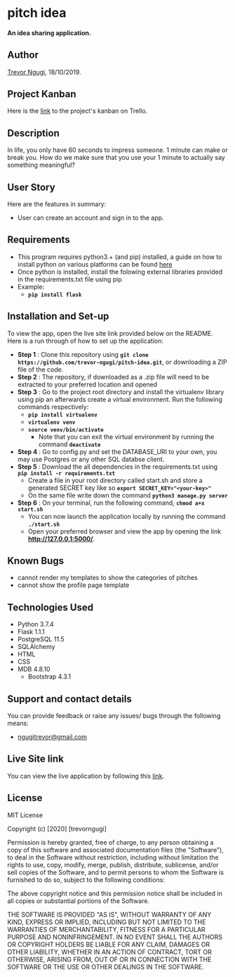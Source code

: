 # pitch idea

####  An idea sharing application.



## Author
[Trevor Ngugi](https://github.com/trevor-ngugi), 18/10/2019.

## Project Kanban
Here is the [link](https://trello.com/b/cTPYYU9W) to the project's kanban on Trello.

## Description
In life, you only have 60 seconds to impress someone. 1 minute can make or break you. How do we make sure that you use your 1 minute to actually say something meaningful?

## User Story
Here are the features in summary:
* User can create an account and sign in to the app.


## Requirements
* This program requires python3.+ (and pip) installed, a guide on how to install python on various platforms can be found [here](https://www.python.org/)
* Once python is installed, install the folowing external libraries provided in the requirements.txt file using pip
* Example: 
    * **`pip install flask`**

## Installation and Set-up
To view the app, open the live site link provided below on the README.
Here is a run through of how to set up the application:
* **Step 1** : Clone this repository using **`git clone https://github.com/trevor-ngugi/pitch-idea.git`**, or downloading a ZIP file of the code.
* **Step 2** : The repository, if downloaded as a .zip file will need to be extracted to your preferred location and opened
* **Step 3** : Go to the project root directory and install the virtualenv library using pip an afterwards create a virtual environment. Run the following commands respectively:
    * **`pip install virtualenv`**
    * **`virtualenv venv`**
    * **`source venv/bin/activate`**
        * Note that you can exit the virtual environment by running the command **`deactivate`**
* **Step 4** : Go to config.py and set the DATABASE_URI to your own, you may use Postgres or any other SQL databse client.
* **Step 5** : Download the all dependencies in the requirements.txt using **`pip install -r requirements.txt`**
    * Create a file in your root directory called start.sh and store a generated SECRET key like so **`export SECRET_KEY="<your-key>"`**
    * On the same file write down the command **`python3 manage.py server`** 
* **Step 6** : On your terminal, run the following command, **`chmod a+x start.sh`**
    * You can now launch the application locally by running the command **`./start.sh`** 
    * Open your preferred browser and view the app by opening the link **http://127.0.0.1:5000/**.

## Known Bugs
* cannot render my templates to show the categories of pitches
* cannot show the profile page template


## Technologies Used
* Python 3.7.4
* Flask 1.1.1
* PostgreSQL 11.5
* SQLAlchemy
* HTML  
* CSS
* MDB 4.8.10
    * Bootstrap 4.3.1


## Support and contact details
You can provide feedback or raise any issues/ bugs through the following means:
* ngugitrevor@gmail.com

## Live Site link
You can view the live application by following this [link](https://pitchidea.herokuapp.com/ ).

## License
MIT License

Copyright (c) [2020] [trevorngugi]

Permission is hereby granted, free of charge, to any person obtaining a copy of this software and associated documentation files (the "Software"), to deal in the Software without restriction, including without limitation the rights to use, copy, modify, merge, publish, distribute, sublicense, and/or sell copies of the Software, and to permit persons to whom the Software is furnished to do so, subject to the following conditions:

The above copyright notice and this permission notice shall be included in all copies or substantial portions of the Software.

THE SOFTWARE IS PROVIDED "AS IS", WITHOUT WARRANTY OF ANY KIND, EXPRESS OR IMPLIED, INCLUDING BUT NOT LIMITED TO THE WARRANTIES OF MERCHANTABILITY, FITNESS FOR A PARTICULAR PURPOSE AND NONINFRINGEMENT. IN NO EVENT SHALL THE AUTHORS OR COPYRIGHT HOLDERS BE LIABLE FOR ANY CLAIM, DAMAGES OR OTHER LIABILITY, WHETHER IN AN ACTION OF CONTRACT, TORT OR OTHERWISE, ARISING FROM, OUT OF OR IN CONNECTION WITH THE SOFTWARE OR THE USE OR OTHER DEALINGS IN THE SOFTWARE.
